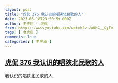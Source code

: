```yaml
---
layout: post
title: "虎侃 376 我认识的唱陕北民歌的人"
date: 2023-06-18T23:50:59.000Z
author: 老虎庙 · 虎侃
from: https://www.youtube.com/watch?v=Uu0KG__SgFA
tags: [ 老虎庙 ]
comments: True
categories: [ 老虎庙 ]
---
```

<!--1687132259000-->
[虎侃 376 我认识的唱陕北民歌的人](https://www.youtube.com/watch?v=Uu0KG__SgFA)
------

<div>
我认识的唱陕北民歌的人
</div>
